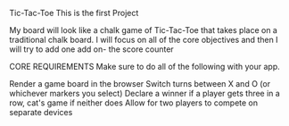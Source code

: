 Tic-Tac-Toe
This is the first Project

My board will look like a chalk game of Tic-Tac-Toe that takes place on a traditional chalk board. I will focus on all
of the core objectives and then I will try to add one add on- the score counter

CORE REQUIREMENTS Make sure to do all of the following with your app.

Render a game board in the browser Switch turns between X and O (or whichever markers you select) 
Declare a winner if a player gets three in a row, cat's game if neither does Allow for two players to compete on 
separate devices
